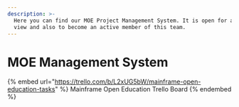 ```yaml
---
description: >-
  Here you can find our MOE Project Management System. It is open for anyone to
  view and also to become an active member of this team.
---
```


# MOE Management System

{% embed url="https://trello.com/b/L2xUG5bW/mainframe-open-education-tasks" %}
Mainframe Open Education Trello Board
{% endembed %}
